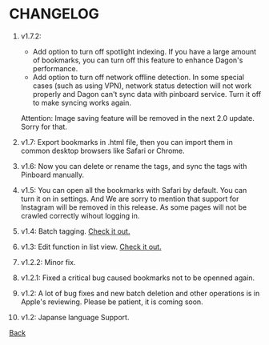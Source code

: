 # CHANGELOG

1. v1.7.2: 
    - Add option to turn off spotlight indexing. If you have a large amount of bookmarks, you can turn off this feature to enhance Dagon's performance.
    - Add option to turn off network offline detection. In some special cases (such as using VPN), network status detection will not work properly and Dagon can't sync data with pinboard service. Turn it off to make syncing works again.

    Attention: Image saving feature will be removed in the next 2.0 update. Sorry for that.
1. v1.7: Export bookmarks in .html file, then you can import them in common desktop browsers like Safari or Chrome.
1. v1.6: Now you can delete or rename the tags, and sync the tags with Pinboard manually.
1. v1.5: You can open all the bookmarks with Safari by default. You can turn it on in settings. And We are sorry to mention that support for Instagram  will be removed in this release. As some pages will not be crawled correctly wihout logging in.
1. v1.4: Batch tagging. [Check it out.](/guide06.md)
1. v1.3: Edit function in list view. [Check it out.](/guide05.md)
1. v1.2.2: Minor fix.
1. v1.2.1: Fixed a critical bug caused bookmarks not to be openned again.
1. v1.2: A lot of bug fixes and new batch deletion and other operations is in Apple's reviewing. Please be patient, it is coming soon.
1. v1.2: Japanse language Support.

[Back](/?id=what39s-new)